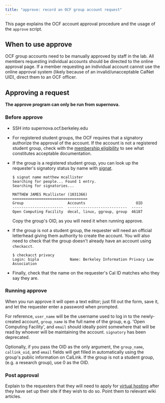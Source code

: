 ```yaml
---
title: "approve: record an OCF group account request"
---
```


This page explains the OCF account approval procedure and the usage of the
`approve` script.

## When to use approve

OCF group accounts need to be manually approved by staff in the lab. All
members requesting individual accounts should be directed to the online
approval page. If a member requesting an individual account cannot use the
online approval system (likely because of an invalid/unacceptable CalNet UID),
direct them to an OCF officer.

## Approving a request

**The approve program can only be run from supernova.**

### Before approve

* SSH into supernova.ocf.berkeley.edu

* For registered student groups, the OCF requires that a signatory authorize
  the approval of the account. If the account is not a registered student
  group, check with the [membership eligibility](/docs/membership/eligibility)
  to see what constitutes acceptable documentation.

* If the group is a registered student group, you can look up the requester's
  signatory status by name with [signat](/docs/staff/scripts/signat).

  ```
  $ signat name matthew mcallister
  Searching for people... Found 1 entry.
  Searching for signatories...

  MATTHEW JAMES Mcallister (1031366)
  ==================================
  Group                    Accounts                       OID
  -----------------------  ---------------------------  -----
  Open Computing Facility  decal, linux, ggroup, group  46187
  ```

  Copy the group's OID, as you will need it when running approve.

* If the group is not a student group, the requester will need an official
  letterhead giving them authority to create the account. You will also need to
  check that the group doesn't already have an account using
  `checkacct`.

  ```
  $ checkacct privacy
  Login: bipla              Name: Berkeley Information Privacy Law Association
  ```

* Finally, check that the name on the requester's Cal ID matches who
  they say they are.


### Running approve

When you run approve it will open a text editor; just fill out the form,
save it, and let the requester enter a password when prompted.

For reference, `user_name` will be the username used to log in to the
newly-created account, `group_name` is the full name of the group, e.g.
'Open Computing Facility', and `email` should ideally point somewhere that
will be read by whoever will be maintaining the account. `signatory` has been
deprecated.

Optionally, if you pass the OID as the only argument, the `group_name`,
`callink_oid`, and `email` fields will get filled in automatically using the
group's public information on CalLink. If the group is not a student group,
(e.g. a research group), use 0 as the OID.


### Post approval

Explain to the requesters that they will need to apply for [virtual hosting](/docs/services/vhost) after they have set up their site if they wish to
do so. Point them to relevant wiki articles.
